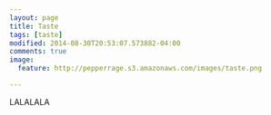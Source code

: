 ```yaml
---
layout: page
title: Taste
tags: [taste]
modified: 2014-08-30T20:53:07.573882-04:00
comments: true
image:
  feature: http://pepperrage.s3.amazonaws.com/images/taste.png

---
```

LALALALA